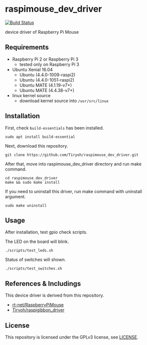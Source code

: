 # raspimouse_dev_driver

[![Build Status](https://travis-ci.org/Tiryoh/raspimouse_dev_driver.svg?branch=master)](https://travis-ci.org/Tiryoh/raspimouse_dev_driver)

device driver of Raspberry Pi Mouse

## Requirements

* Raspberry Pi 2 or Raspberry Pi 3
  * tested only on Raspberry Pi 3
* Ubuntu Xenial 16.04
  * Ubuntu (4.4.0-1009-raspi2)
  * Ubuntu (4.4.0-1051-raspi2)
  * Ubuntu MATE (4.1.19-v7+)
  * Ubuntu MATE (4.4.38-v7+)
* linux kernel source
  * download kernel source into `/usr/src/linux`

## Installation

First, check `build-essentials` has been installed.

```
sudo apt install build-essential
```

Next, download this repository.

```
git clone https://github.com/Tiryoh/raspimouse_dev_driver.git
```

After that, move into raspimouse_dev_driver directory and run make command.

```
cd raspimouse_dev_driver
make && sudo make install
```

If you need to uninstall this driver, run make command with uninstall argument.

```
sudo make uninstall
```

## Usage

After installation, test gpio check scripts.

The LED on the board will blink.

```
./scripts/test_leds.sh
```

Status of switches will shown.

```
./scripts/test_switches.sh
```


## References & Includings

This device driver is derived from this repository.

* [rt-net/RaspberryPiMouse](https://github.com/rt-net/RaspberryPiMouse)
* [Tiryoh/raspigibbon_driver](https://github.com/Tiryoh/raspigibbon_driver)

## License

This repository is licensed under the GPLv3 license, see [LICENSE](./LICENSE).

